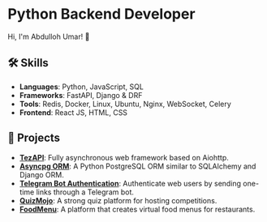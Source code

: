 # Python Backend Developer

Hi, I'm Abdulloh Umar! 👋

## 🛠️ Skills

- **Languages**: Python, JavaScript, SQL
- **Frameworks**: FastAPI, Django & DRF
- **Tools**: Redis, Docker, Linux, Ubuntu, Nginx, WebSocket, Celery
- **Frontend**: React JS, HTML, CSS


## 🚀 Projects

- [**TezAPI**](https://github.com/dev-au/tezapi): Fully asynchronous web framework based on Aiohttp.
- [**Asyncpg ORM**](https://github.com/dev-au/asyncpg_orm): A Python PostgreSQL ORM similar to SQLAlchemy and Django ORM.
- [**Telegram Bot Authentication**](https://github.com/dev-au/telegram_auth_with_bot): Authenticate web users by sending one-time links through a Telegram bot.
- [**QuizMojo**](https://github.com/dev-au/fastapi_quiz_app): A strong quiz platform for hosting competitions.
- [**FoodMenu**](https://foodmenu.uz): A platform that creates virtual food menus for restaurants.
